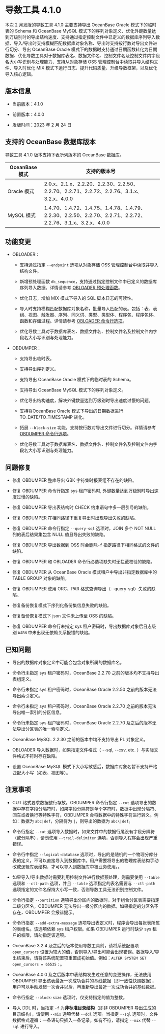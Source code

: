 # 导数工具 4.1.0 

本次 2 月发版的导数工具 4.1.0 主要支持导出 OceanBase Oracle 模式下的临时表的 Schema 和 OceanBase MySQL 模式下的序列对象定义、优化外键数量达到万级别时的导出结构速度、支持通过指定控制文件中已定义的数据库序列导入数据、导入/导出时支持模糊匹配数据库对象名称、导出时支持按行数对导出文件进行切分、导出 OceanBase Oracle 模式下的数据时支持通过日期函数转化为日期数据、优化导数工具对于数据库表名、数据文件名、控制文件名及控制文件内字段名大小写识别与处理能力、支持从对象存储 OSS 管理控制台中读取并导入结构文件、导入时优化 MIX 模式下运行日志、提升代码质量、升级导数框架，以及优化导入核心逻辑。



## 版本信息

* 当前版本：4.1.0

* 前置版本：4.0.0

* 发版时间：2023 年 2 月 24 日

## 支持的 OceanBase 数据库版本

导数工具 4.1.0 版本支持下表所列版本的 OceanBase 数据库。


| OceanBase 模式|支持的版本号|
|-------------------------|--------------------------------------------------------------------------------------------------------|
| Oracle 模式 | 2.0.x、2.1.x、2.2.20、2.2.30、2.2.50、2.2.70、2.2.71、2.2.72、2.2.76、3.1.x、3.2.x、4.0.0                   |
| MySQL 模式  | 1.4.70、1.4.72、1.4.75、1.4.78、1.4.79、2.2.30、2.2.50、2.2.70、2.2.71、2.2.72、2.2.76、3.1.x、3.2.x、4.0.0 |



## 功能变更  

* OBLOADER：

  * 支持通过指定 `--endpoint` 选项从对象存储 OSS 管理控制台中读取并导入结构文件。

  * 新增预处理函数 `db_sequence`，支持通过指定控制文件中已定义的数据库序列导入数据。详情请参考 [OBLOADER 预处理函数](../../../500.OBLOADER/300.obloader-data-processing/200.obloader-preprocessing-functions.md)。

  * 优化日志，增加 MIX 模式下导入的 SQL 脚本日志的可读性。

  * 导入时支持模糊匹配数据库对象名称，批量导入匹配的表。包括：表、表组、视图、触发器、序列、同义词、类型、类型体、程序包、程序包体、函数和存储过程。详情请参考 [OBLOADER 命令行选项](../../../500.OBLOADER/200.obloader-command-line-options.md)。

  * 优化导数工具对于数据库表名、数据文件名、控制文件名及控制文件内字段名大小写识别与处理能力。
  

* OBDUMPER：
  
  * 支持导出临时表。

  * 支持导出序列定义。

  * 支持导出 OceanBase Oracle 模式下的临时表的 Schema。

  * 支持导出 OceanBase MySQL 模式下的序列对象定义。

  * 优化导出结构速度，解决外键数量达到万级别时导出速度过慢的问题。

  * 支持将OceanBase Oracle 模式下导出的日期数据进行 TO_DATE/TO_TIMESTAMP 转化。

  * 拓展 `--block-size` 功能，支持按行数对导出文件进行切分。详情请参考 [OBDUMPER 命令行选项](../../../600.OBDUMPER/200.obdumper-command-line-options.md)。

  * 优化导数工具对于数据库表名、数据文件名、控制文件名及控制文件内字段名大小写识别与处理能力。
  


## 问题修复

* 修复 OBDUMPER 整库导出 GBK 字符集时报表组不存在的缺陷。

* 修复 OBDUMPER 命令行指定 sys 租户密码时, 外键数量达到万级别时导出速度过慢的缺陷。

* 修复 OBDUMPER 导出表结构时 CHECK 约束语句中多一层引号的缺陷。

* 修复 OBDUMPER 在相同路径下重复导出时出现导出失败的缺陷。

* 修复 OBDUMPER 命令行指定 `--query-sql` 选项时，JOIN 多个 NOT NULL 列的表后结果集包含 NULL 值且导出失败的缺陷。

* 修复 OBDUMPER 导出数据到 OSS 时会删除`-f` 指定路径下相同格式的文件的缺陷。

* 修复 OBDUMPER 和 OBLOADER 命令行必选项缺失时无拦截校验的缺陷。

* 修复 OBDUMPER 从 OceanBase Oracle 模式租户中导出非指定数据库中的 TABLE GROUP 对象的缺陷。

* 修复 OBDUMPER 使用 ORC，PAR 格式查询导出（--query-sql）失败的缺陷。

* 修复备份恢复模式下序列化备份集信息失败的缺陷。

* 修复备份恢复模式下 json 文件未上传至 OSS 的缺陷。

* 修复 OBDUMPER 命令行未指定 sys 租户密码时，导出数据库对象后日志级别 `WARN` 中未出现无依赖关系报错的缺陷。


## 已知问题

* 导出的数据库对象定义中可能会包含对象所属的数据库名。

* 命令行未指定 sys 租户密码时，OceanBase 2.2.70 之前的版本均不支持导出表组定义。

* 命令行未指定 sys 租户密码时，OceanBase Oracle 2.2.50 之前的版本无法导出索引定义。

* 命令行未指定 sys 租户密码时，OceanBase Oracle  2.2.70 之前的版本无法导出唯一索引的分区信息。

* 命令行未指定 sys 租户密码时，OceanBase Oracle 2.2.70 及之后的版本无法导出分区表的唯一索引定义。

* OceanBase MySQL 2.2.30 之前的版本中均不支持导出 PL 对象定义。

* OBLOADER 导入数据时，如果指定文件格式（ --sql, --csv, etc. ）与实际文件格式不符时存在缺陷。

* 设置 OceanBase MySQL 模式下大小写敏感后，数据库对象名暂不支持严格匹配大小写（如表、视图等）。



## 注意事项

* CUT 格式要求数据整行存放。OBDUMPER 命令行指定 `--cut` 选项导出的数据中存在字段分隔符时，如果字段分隔符是单个字符时，数据中出现分隔符、回车或者换行等特殊字符，OBDUMPER 会将数据中的特殊字符进行转义。例如：数据为 `abc|def`，分隔符为 `|`，则导出的数据为 `abc\|def`。

* 命令行指定 `--cut` 选项导入数据时，如果文件中的数据行尾没有字段分隔符（或分隔串），请勿使用 `--trail-delimiter` 选项，否则导入程序会出现严重错误。

* 命令行中指定 `--logical-database` 选项时，导出的是随机的一个物理分库分表的定义，不可以直接导入到数据库中。用户需要将导出的物理库表结构手动改成逻辑库表结构，才可以导入到数据库中被业务使用。。

* 如果导入/导出数据时需要利用控制文件进行数据预处理，则需要使用 `--table` 选项和 `--ctl-path` 选项，并且 `--table` 选项指定的表名需要与 `--ctl-path` 选项指定的文件名保持大小写一致，否则导数工具无法识别控制文件。

* 命令行指定 `--partition` 选项导出分区内的数据时，对于组合分区表需要指定二级分区名，OBDUMPER 无法导出一级分区内的数据。如果指定的分区名不存在，OBDUMPER 会报错提示。

* 命令行指定 `--add-extra-message` 选项导出表定义时，程序会导出每张表所属的表组名。该选项依赖 sys 租户权限。如果 OBDUMPER 运行时缺少 sys 租户的权限，请勿指定该选项。

* OceanBase 3.2.4 及之后的版本使用导数工具前，请将系统配置项 `open_cursors` 设置为较大的值，否则导入/导出可能会出现错误。数据导入/导出结束后，请将该系统配置项重置成初始值。例如：`ALTER SYSTEM SET open_cursors = 65535；`。

* OceanBase 4.0.0 及之后版本中表结构发生过任意的变更操作，无法使用 OBDUMPER 导出该表最近一次成功合并的基线数据（即一致性快照数据），用户可以手动发起一次合并以后，再重新导出最近一次成功合并的基线数据。

* 命令行指定 `--block-size` 选项时，仅支持指定的值为整数。

* 导入 DDL 时，当指定 `-f` 为**非标准目录结构**（即非 OBDUMPER 导出生成的目录结构），请使用 `--mix` 选项代替 `--ddl` 选项。当指定 `--sql` 选项时，文件数据格式遵循：一条语句只插入一条记录。如有不符，请指定 `--mix` 代替 `--sql` 进行导入。